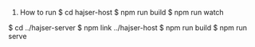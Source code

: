 1. How to run
$ cd hajser-host
$ npm run build
$ npm run watch

$ cd ../hajser-server
$ npm link ../hajser-host
$ npm run build
$ npm run serve

